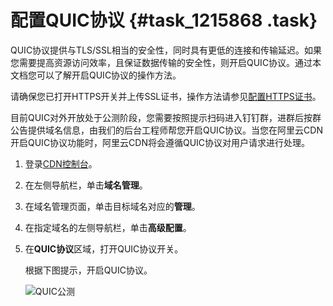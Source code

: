 # 配置QUIC协议 {#task_1215868 .task}

QUIC协议提供与TLS/SSL相当的安全性，同时具有更低的连接和传输延迟。如果您需要提高资源访问效率，且保证数据传输的安全性，则开启QUIC协议。通过本文档您可以了解开启QUIC协议的操作方法。

请确保您已打开HTTPS开关并上传SSL证书，操作方法请参见[配置HTTPS证书](intl.zh-CN/域名管理/HTTPS配置/配置HTTPS证书.md#)。

目前QUIC对外开放处于公测阶段，您需要按照提示扫码进入钉钉群，进群后按群公告提供域名信息，由我们的后台工程师帮您开启QUIC协议。当您在阿里云CDN开启QUIC协议功能时，阿里云CDN将会遵循QUIC协议对用户请求进行处理。

1.  登录[CDN控制台](https://cdn.console.aliyun.com)。
2.  在左侧导航栏，单击**域名管理**。
3.  在域名管理页面，单击目标域名对应的**管理**。
4.  在指定域名的左侧导航栏，单击**高级配置**。
5.  在**QUIC协议**区域，打开QUIC协议开关。 

    根据下图提示，开启QUIC协议。

    ![QUIC公测](http://static-aliyun-doc.oss-cn-hangzhou.aliyuncs.com/assets/img/974425/156524356652642_zh-CN.png)


